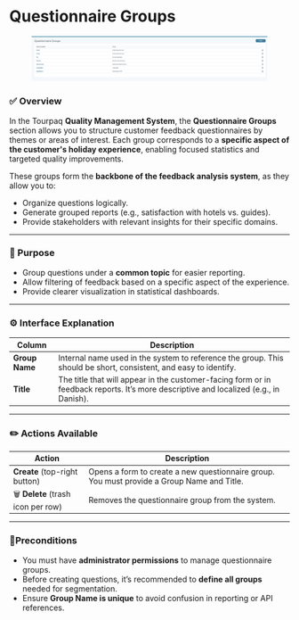 # Questionnaire Groups

<figure><img src="../../.gitbook/assets/image (2) (1) (1) (1) (1) (1) (1) (1) (1) (1) (1) (1) (1) (1) (1) (1) (1).png" alt=""><figcaption></figcaption></figure>

### ✅ Overview

In the Tourpaq **Quality Management System**, the **Questionnaire Groups** section allows you to structure customer feedback questionnaires by themes or areas of interest. Each group corresponds to a **specific aspect of the customer's holiday experience**, enabling focused statistics and targeted quality improvements.

These groups form the **backbone of the feedback analysis system**, as they allow you to:

* Organize questions logically.
* Generate grouped reports (e.g., satisfaction with hotels vs. guides).
* Provide stakeholders with relevant insights for their specific domains.

***

### 🧭 Purpose

* Group questions under a **common topic** for easier reporting.
* Allow filtering of feedback based on a specific aspect of the experience.
* Provide clearer visualization in statistical dashboards.

***

### ⚙️ Interface Explanation

| Column         | Description                                                                                                                           |
| -------------- | ------------------------------------------------------------------------------------------------------------------------------------- |
| **Group Name** | Internal name used in the system to reference the group. This should be short, consistent, and easy to identify.                      |
| **Title**      | The title that will appear in the customer-facing form or in feedback reports. It’s more descriptive and localized (e.g., in Danish). |

***

### ✏️ Actions Available

| Action                              | Description                                                                                |
| ----------------------------------- | ------------------------------------------------------------------------------------------ |
| **Create** (top-right button)       | Opens a form to create a new questionnaire group. You must provide a Group Name and Title. |
| 🗑️ **Delete** (trash icon per row) | Removes the questionnaire group from the system.                                           |

***

### 🚦Preconditions

* You must have **administrator permissions** to manage questionnaire groups.
* Before creating questions, it’s recommended to **define all groups** needed for segmentation.
* Ensure **Group Name is unique** to avoid confusion in reporting or API references.
